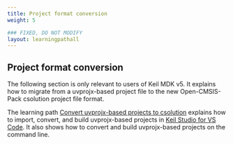 ```yaml
---
title: Project format conversion
weight: 5

### FIXED, DO NOT MODIFY
layout: learningpathall
---
```


## Project format conversion

The following section is only relevant to users of Keil MDK v5. It explains how to migrate from a uvprojx-based project file to the new Open-CMSIS-Pack csolution project file format.

The learning path [Convert uvprojx-based projects to csolution](https://learn.arm.com/learning-paths/embedded-and-microcontrollers/uvprojx-conversion/) explains how to import, convert, and build uvprojx-based projects in [Keil Studio for VS Code](https://learn.arm.com/install-guides/keilstudio_vs/). It also shows how to convert and build uvprojx-based projects on the command line.
